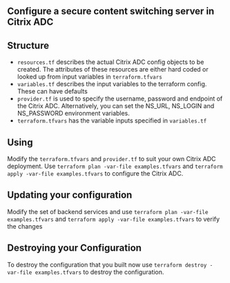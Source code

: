 <!-- ## Citrix ADC  -->
## Configure a secure content switching server in Citrix ADC

## Structure
* `resources.tf` describes the actual Citrix ADC config objects to be created. The attributes of these resources are either hard coded or looked up from input variables in `terraform.tfvars`
* `variables.tf` describes the input variables to the terraform config. These can have defaults
* `provider.tf` is used to specify the username, password and endpoint of the Citrix ADC. Alternatively, you can set the NS_URL, NS_LOGIN and NS_PASSWORD environment variables.
* `terraform.tfvars` has the variable inputs specified in `variables.tf`

## Using
Modify the `terraform.tfvars` and `provider.tf` to suit your own Citrix ADC deployment. Use `terraform plan -var-file examples.tfvars` and `terraform apply -var-file examples.tfvars` to configure the Citrix ADC.

## Updating your configuration
Modify the set of backend services and use `terraform plan -var-file examples.tfvars` and `terraform apply -var-file examples.tfvars` to verify the changes

## Destroying your Configuration
To destroy the configuration that you built now use `terraform destroy -var-file examples.tfvars` to destroy the configuration.